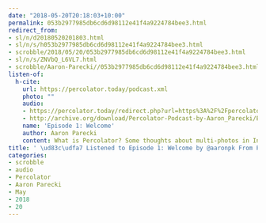 ```yaml
---
date: "2018-05-20T20:18:03+10:00"
permalink: 053b2977985db6cd6d98112e41f4a9224784bee3.html
redirect_from:
- sl/n/d20180520201803.html
- sl/n/s/h053b2977985db6cd6d98112e41f4a9224784bee3.html
- scrobble/2018/05/20/053b2977985db6cd6d98112e41f4a9224784bee3.html
- sl/n/s/ZNVbQ_L6VL7.html
- scrobble/Aaron-Parecki//053b2977985db6cd6d98112e41f4a9224784bee3.html
listen-of:
  h-cite:
    url: https://percolator.today/podcast.xml
    photo: ""
    audio:
    - https://percolator.today/redirect.php?url=https%3A%2F%2Fpercolator.today%2Fmedia%2FPercolator_Episode_1.mp3
    - http://archive.org/download/Percolator-Podcast-by-Aaron_Parecki/Episode_1_Welcome.mp3
    name: 'Episode 1: Welcome'
    author: Aaron Parecki
    content: What is Percolator? Some thoughts about multi-photos in Instagram.
title: ' \ud83c\udfa7 Listened to Episode 1: Welcome by @aaronpk From Percolator'
categories:
- scrobble
- audio
- Percolator
- Aaron Parecki
- May
- 2018
- 20
---
```

